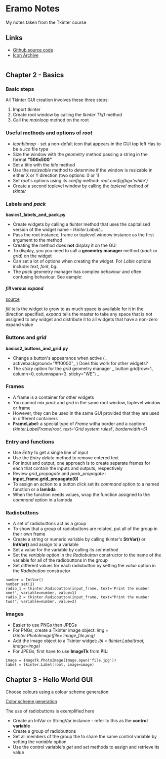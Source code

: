 # Eramo Notes

My notes taken from the Tkinter course


## Links

- [Github source code](https://github.com/PacktPublishing/The-Art-of-Doing-Create-10-Python-GUIs-with-Tkinter-Today)
- [Icon Archive](https://iconarchive.com)

```{python}
```

## Chapter 2 - Basics

### Basic steps

All Tkinter GUI creation involves these three steps:

1. Import tkinter
2. Create  root window by calling the _tkinter_ _Tk()_ method
3. Call the _mainloop_ method on the root


### Useful methods and options of _root_

- _iconbitmap_ - set a non-defalt icon that appears in the GUI top left Has to be a _.ico_ file type
- Size the window with the _geometry_ method passing a string in the format __"500x500"__
- Set a title with the _title_ method
- Use the _resizeable_ method to determine if the window is resizable in either X or Y direction (two options: 0 or 1)
- Set _root_'s options using its _config_ method: _root.config(bg='white')_
- Create a second toplevel window by calling the _toplevel_ method of _tkinter_


### Labels and _pack_

__basics1_labels_and_pack.py__

- Create widgets by calling a _tkinter_ method that uses the capitalised version of the widget name - _tkinter.Label(..._
- Pass the root instance, frame or toplevel window instance as the first argument to the method
- Creating the method does __not__ display it on the GUI
- To display, you you need to call a __geometry manager__ method (_pack_ or _grid_) on the widget
- Can set a lot of options when creating the widget. For _Lable_ options include: _text_, _font_, _bg_.
- The _pack_ geometry manager has complex behaviour and often confusing behaviour. See eample:

#### _fill_ versus _expand_

[source](https://stackoverflow.com/questions/28089942/difference-between-fill-and-expand-options-for-tkinter-pack-method/28090362)

_fill_ tells the widget to grow to as much space is available for it in the direction specified, _expand_ tells the master to 
take any space that is not assigned to any widget and distribute it to all widgets that have a non-zero expand value

### Buttons and _grid_

__basics2_buttons_and_grid.py__

- Change a button's appearance when active  (_ activebackground="#ff0000"_ ) Does this work for other widgets?
- The _stcky_ option for the _grid_ geometry manager _ button.grid(row=1, column=0, columnspan=3, sticky="WE")  _


### Frames

- A frame is a container for other widgets
- You cannot mix _pack_ and _grid_ in the same root window, toplevel window or frame
- However, they can be used in the same GUI provided that they are used in different containers
- __FrameLabel__: a special type of _Frame_ witha border and a caption: _tkinter.LabelFrame(root, text='Grid system rules!', borderwidth=5)_


### Entry and functions

- Use _Entry_ to get a single line of input
- Use the _Entry_ _delete_ method to remove entered text
- For input and output, one approach is to create separate frames for each that contain the inputs and outputs, respectively
- Review _grid_propagate_ and _pack_propagate_ : __input_frame.grid_propagate(0)__
- To assign an action to a button click set its _command_ option to a named function or a __lambda__
- When the function needs values, wrap the function assigned to the _command_ option in a lambda


### Radiobuttons

- A set of radiobuttons act as a group
- To show that a group of radiobuttons are related, put all of the group in their own frame
- Create a string or numeric variable by calling tkinter's __StrVar()__ or __IntVar()__ and assign to a variable
- Set a value for the variable by calling its _set_ method
- Set the _variable_ option in the _Radiobutton_ constructor to the name of the variable for all of the radiobuttons in the group
- Set different values for each radiobutton by setting the _value_ option in the _Radiobutton_ constructor

```{python}
number = IntVar()
number.set(1)
radio_1 = tkinter.Radiobutton(input_frame, text='Print the number one!', variable=number, value=1)
radio_2 = tkinter.Radiobutton(input_frame, text="Print the number two!", variable=number, value=2)
```

### Images

- Easier to use PNGs than JPEGs
- For PNGs, create a Tkinter image object: _img = tkinter.PhotoImage(file='image_file.png)_
- Add the image object to a Tkinter widget: _lbl = tkinter.Label(root, image=imge)_
- For JPEGs, first have to use __ImageTk__ from __PIL__:

```{python}
image = ImageTk.PhotoImage(Image.open('file.jpg'))
label = tkinter.Label(root, image=image)
```

## Chapter 3 - Hello World GUI

Choose colours using a colour scheme generation:

[Color scheme generation](https://coolors.co)

The use of radiobuttons is exemplified here

- Create an IntVar or StringVar instance - refer to this as the __control variable__
- Create a group of radiobuttons
- Set all members of the group the to share the same control variable by setting the _variable_ option
- Use the control variable's _get_ and _set_ methods to assign and retrieve its value


